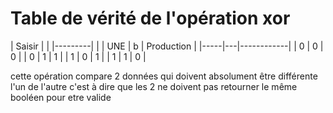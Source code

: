 # Table de vérité de l'opération xor

|  Saisir |            |
|---------|            |
| UNE | b | Production |
|-----|---|------------|
|  0  | 0 | 0          |
|  0  | 1 | 1          |
|  1  | 0 | 1          |
|  1  | 1 | 0          |

cette opération compare 2 données qui doivent absolument être différente l'un de l'autre c'est à dire que les 2 ne doivent pas retourner le même booléen pour etre valide